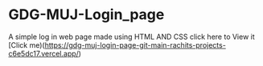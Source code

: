 # GDG-MUJ-Login_page
A simple log in web page made using HTML AND CSS
click here to View it [Click me)(https://gdg-muj-login-page-git-main-rachits-projects-c6e5dc17.vercel.app/)

